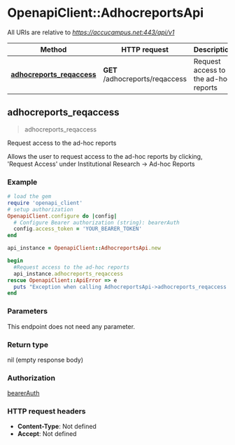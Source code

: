 # OpenapiClient::AdhocreportsApi

All URIs are relative to *https://accucampus.net:443/api/v1*

Method | HTTP request | Description
------------- | ------------- | -------------
[**adhocreports_reqaccess**](AdhocreportsApi.md#adhocreports_reqaccess) | **GET** /adhocreports/reqaccess | Request access to the ad-hoc reports



## adhocreports_reqaccess

> adhocreports_reqaccess

Request access to the ad-hoc reports

Allows the user to request access to the ad-hoc reports by clicking, 'Request Access' under Institutional Research -> Ad-hoc Reports

### Example

```ruby
# load the gem
require 'openapi_client'
# setup authorization
OpenapiClient.configure do |config|
  # Configure Bearer authorization (string): bearerAuth
  config.access_token = 'YOUR_BEARER_TOKEN'
end

api_instance = OpenapiClient::AdhocreportsApi.new

begin
  #Request access to the ad-hoc reports
  api_instance.adhocreports_reqaccess
rescue OpenapiClient::ApiError => e
  puts "Exception when calling AdhocreportsApi->adhocreports_reqaccess: #{e}"
end
```

### Parameters

This endpoint does not need any parameter.

### Return type

nil (empty response body)

### Authorization

[bearerAuth](../README.md#bearerAuth)

### HTTP request headers

- **Content-Type**: Not defined
- **Accept**: Not defined

